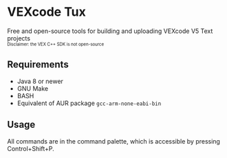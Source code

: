 # VEXcode Tux
Free and open-source tools for building and uploading VEXcode V5 Text projects
<br/><sup><sub>Disclaimer: the VEX C++ SDK is not open-source</sup></sub>

## Requirements
* Java 8 or newer
* GNU Make
* BASH
* Equivalent of AUR package `gcc-arm-none-eabi-bin`

## Usage
All commands are in the command palette, which is accessible by pressing Control+Shift+P.